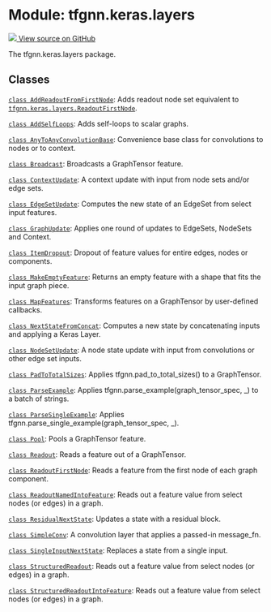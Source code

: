 # Module: tfgnn.keras.layers

<!-- Insert buttons and diff -->

<a target="_blank" href="https://github.com/tensorflow/gnn/tree/master/tensorflow_gnn/keras/layers/__init__.py">
<img src="https://www.tensorflow.org/images/GitHub-Mark-32px.png" /> View source
on GitHub </a>

The tfgnn.keras.layers package.

## Classes

[`class AddReadoutFromFirstNode`](../../tfgnn/keras/layers/AddReadoutFromFirstNode.md):
Adds readout node set equivalent to
<a href="../../tfgnn/keras/layers/ReadoutFirstNode.md"><code>tfgnn.keras.layers.ReadoutFirstNode</code></a>.

[`class AddSelfLoops`](../../tfgnn/keras/layers/AddSelfLoops.md): Adds
self-loops to scalar graphs.

[`class AnyToAnyConvolutionBase`](../../tfgnn/keras/layers/AnyToAnyConvolutionBase.md):
Convenience base class for convolutions to nodes or to context.

[`class Broadcast`](../../tfgnn/keras/layers/Broadcast.md): Broadcasts a
GraphTensor feature.

[`class ContextUpdate`](../../tfgnn/keras/layers/ContextUpdate.md): A context
update with input from node sets and/or edge sets.

[`class EdgeSetUpdate`](../../tfgnn/keras/layers/EdgeSetUpdate.md): Computes the
new state of an EdgeSet from select input features.

[`class GraphUpdate`](../../tfgnn/keras/layers/GraphUpdate.md): Applies one
round of updates to EdgeSets, NodeSets and Context.

[`class ItemDropout`](../../tfgnn/keras/layers/ItemDropout.md): Dropout of
feature values for entire edges, nodes or components.

[`class MakeEmptyFeature`](../../tfgnn/keras/layers/MakeEmptyFeature.md):
Returns an empty feature with a shape that fits the input graph piece.

[`class MapFeatures`](../../tfgnn/keras/layers/MapFeatures.md): Transforms
features on a GraphTensor by user-defined callbacks.

[`class NextStateFromConcat`](../../tfgnn/keras/layers/NextStateFromConcat.md):
Computes a new state by concatenating inputs and applying a Keras Layer.

[`class NodeSetUpdate`](../../tfgnn/keras/layers/NodeSetUpdate.md): A node state
update with input from convolutions or other edge set inputs.

[`class PadToTotalSizes`](../../tfgnn/keras/layers/PadToTotalSizes.md): Applies
tfgnn.pad_to_total_sizes() to a GraphTensor.

[`class ParseExample`](../../tfgnn/keras/layers/ParseExample.md): Applies
tfgnn.parse_example(graph_tensor_spec, _) to a batch of strings.

[`class ParseSingleExample`](../../tfgnn/keras/layers/ParseSingleExample.md):
Applies tfgnn.parse_single_example(graph_tensor_spec, _).

[`class Pool`](../../tfgnn/keras/layers/Pool.md): Pools a GraphTensor feature.

[`class Readout`](../../tfgnn/keras/layers/Readout.md): Reads a feature out of a
GraphTensor.

[`class ReadoutFirstNode`](../../tfgnn/keras/layers/ReadoutFirstNode.md): Reads
a feature from the first node of each graph component.

[`class ReadoutNamedIntoFeature`](../../tfgnn/keras/layers/ReadoutNamedIntoFeature.md):
Reads out a feature value from select nodes (or edges) in a graph.

[`class ResidualNextState`](../../tfgnn/keras/layers/ResidualNextState.md):
Updates a state with a residual block.

[`class SimpleConv`](../../tfgnn/keras/layers/SimpleConv.md): A convolution
layer that applies a passed-in message_fn.

[`class SingleInputNextState`](../../tfgnn/keras/layers/SingleInputNextState.md):
Replaces a state from a single input.

[`class StructuredReadout`](../../tfgnn/keras/layers/StructuredReadout.md):
Reads out a feature value from select nodes (or edges) in a graph.

[`class StructuredReadoutIntoFeature`](../../tfgnn/keras/layers/ReadoutNamedIntoFeature.md):
Reads out a feature value from select nodes (or edges) in a graph.
